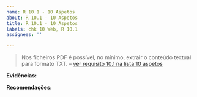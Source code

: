 ```yaml
---
name: R 10.1 - 10 Aspetos
about: R 10.1 - 10 Aspetos
title: R 10.1 - 10 Aspetos
labels: chk 10 Web, R 10.1
assignees: ''

---
```


> Nos ficheiros PDF é possível, no mínimo, extrair o conteúdo textual para formato TXT.
> – [ver requisito 10.1 na lista 10 aspetos](https://amagovpt.github.io/kit-selo/checklists/checklist-10aspetos#n101)

**Evidências:**


**Recomendações:**
